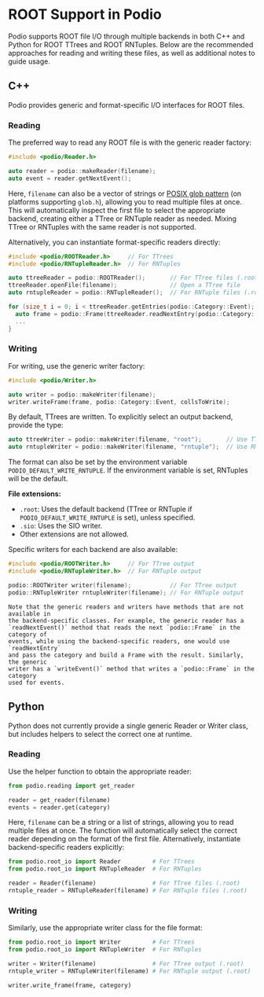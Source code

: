 # ROOT Support in Podio

Podio supports ROOT file I/O through multiple backends in both C++ and Python
for ROOT TTrees and ROOT RNTuples. Below are the recommended approaches for
reading and writing these files, as well as additional notes to guide usage.

## C++

Podio provides generic and format-specific I/O interfaces for ROOT files.

### Reading

The preferred way to read any ROOT file is with the generic reader factory:

```cpp
#include <podio/Reader.h>

auto reader = podio::makeReader(filename);
auto event = reader.getNextEvent();
```

Here, `filename` can also be a vector of strings or [POSIX glob pattern](https://www.man7.org/linux/man-pages/man7/glob.7.html) (on platforms supporting `glob.h`), allowing you to read multiple
files at once. This will automatically inspect the first file to select the
appropriate backend, creating either a TTree or RNTuple reader as needed. Mixing
TTree or RNTuples with the same reader is not supported.

Alternatively, you can instantiate format-specific readers directly:

```cpp
#include <podio/ROOTReader.h>     // For TTrees
#include <podio/RNTupleReader.h>  // For RNTuples

auto ttreeReader = podio::ROOTReader();       // For TTree files (.root)
ttreeReader.openFile(filename);               // Open a TTree file
auto rntupleReader = podio::RNTupleReader();  // For RNTuple files (.root)

for (size_t i = 0; i < ttreeReader.getEntries(podio::Category::Event); ++i) {
  auto frame = podio::Frame(ttreeReader.readNextEntry(podio::Category::Event));
  ...
}
```

### Writing

For writing, use the generic writer factory:

```cpp
#include <podio/Writer.h>

auto writer = podio::makeWriter(filename);
writer.writeFrame(frame, podio::Category::Event, collsToWrite);
```

By default, TTrees are written. To explicitly select an output backend, provide
the type:

```cpp
auto ttreeWriter = podio::makeWriter(filename, "root");       // Use TTree
auto rntupleWriter = podio::makeWriter(filename, "rntuple");  // Use RNTuple
```

The format can also be set by the environment variable `PODIO_DEFAULT_WRITE_RNTUPLE`. If
the environment variable is set, RNTuples will be the default.

**File extensions:**  
- `.root`: Uses the default backend (TTree or RNTuple if `PODIO_DEFAULT_WRITE_RNTUPLE`
  is set), unless specified.
- `.sio`: Uses the SIO writer.
- Other extensions are not allowed.

Specific writers for each backend are also available:

```cpp
#include <podio/ROOTWriter.h>     // For TTree output
#include <podio/RNTupleWriter.h>  // For RNTuple output

podio::ROOTWriter writer(filename);           // For TTree output
podio::RNTupleWriter rntupleWriter(filename); // For RNTuple output
```

```{note}
Note that the generic readers and writers have methods that are not available in
the backend-specific classes. For example, the generic reader has a
`readNextEvent()` method that reads the next `podio::Frame` in the category of
events, while using the backend-specific readers, one would use `readNextEntry`
and pass the category and build a Frame with the result. Similarly, the generic
writer has a `writeEvent()` method that writes a `podio::Frame` in the category
used for events.
```

## Python

Python does not currently provide a single generic Reader or Writer class, but includes helpers to select the correct one at runtime.

### Reading

Use the helper function to obtain the appropriate reader:

```python
from podio.reading import get_reader

reader = get_reader(filename)
events = reader.get(category)
```

Here, `filename` can be a string or a list of strings, allowing you to read
multiple files at once. The function will automatically select the correct reader
depending on the format of the first file.
Alternatively, instantiate backend-specific readers explicitly:

```python
from podio.root_io import Reader         # For TTrees
from podio.root_io import RNTupleReader  # For RNTuples

reader = Reader(filename)                # For TTree files (.root)
rntuple_reader = RNTupleReader(filename) # For RNTuple files (.root)
```

### Writing

Similarly, use the appropriate writer class for the file format:

```python
from podio.root_io import Writer         # For TTrees
from podio.root_io import RNTupleWriter  # For RNTuples

writer = Writer(filename)                # For TTree output (.root)
rntuple_writer = RNTupleWriter(filename) # For RNTuple output (.root)

writer.write_frame(frame, category)
```
